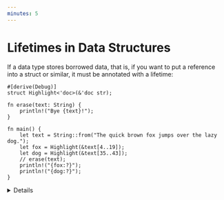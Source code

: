 ```yaml
---
minutes: 5
---
```


# Lifetimes in Data Structures

If a data type stores borrowed data, that is, if you want to put a reference
into a struct or similar, it must be annotated with a lifetime:

```rust,editable
#[derive(Debug)]
struct Highlight<'doc>(&'doc str);

fn erase(text: String) {
    println!("Bye {text}!");
}

fn main() {
    let text = String::from("The quick brown fox jumps over the lazy dog.");
    let fox = Highlight(&text[4..19]);
    let dog = Highlight(&text[35..43]);
    // erase(text);
    println!("{fox:?}");
    println!("{dog:?}");
}
```

<details>

- In the above example, the annotation on `Highlight` enforces that the data
  underlying the contained `&str` lives at least as long as any instance of
  `Highlight` that uses that data.
- If `text` is consumed before the end of the lifetime of `fox` (or `dog`), the
  borrow checker throws an error.
- Types with borrowed data force users to hold on to the original data. This can
  be useful for creating lightweight views, but it generally makes them somewhat
  harder to use.
- Some structs with multiple references inside can have more than one lifetime
  annotation. This can be necessary if there is a need to describe lifetime
  relationships between the references themselves, in addition to the lifetime
  of the struct itself. Those are very advanced use cases.

</details>
